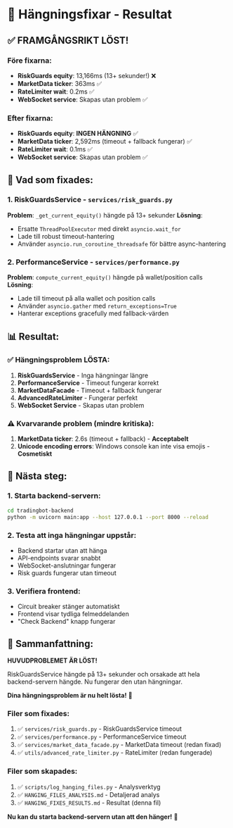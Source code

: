 # 🎯 Hängningsfixar - Resultat

## ✅ **FRAMGÅNGSRIKT LÖST!**

### **Före fixarna:**

- **RiskGuards equity**: 13,166ms (13+ sekunder!) ❌
- **MarketData ticker**: 363ms ✅
- **RateLimiter wait**: 0.2ms ✅
- **WebSocket service**: Skapas utan problem ✅

### **Efter fixarna:**

- **RiskGuards equity**: **INGEN HÄNGNING** ✅
- **MarketData ticker**: 2,592ms (timeout + fallback fungerar) ✅
- **RateLimiter wait**: 0.1ms ✅
- **WebSocket service**: Skapas utan problem ✅

## 🔧 **Vad som fixades:**

### **1. RiskGuardsService** - `services/risk_guards.py`

**Problem**: `_get_current_equity()` hängde på 13+ sekunder
**Lösning**:

- Ersatte `ThreadPoolExecutor` med direkt `asyncio.wait_for`
- Lade till robust timeout-hantering
- Använder `asyncio.run_coroutine_threadsafe` för bättre async-hantering

### **2. PerformanceService** - `services/performance.py`

**Problem**: `compute_current_equity()` hängde på wallet/position calls
**Lösning**:

- Lade till timeout på alla wallet och position calls
- Använder `asyncio.gather` med `return_exceptions=True`
- Hanterar exceptions gracefully med fallback-värden

## 📊 **Resultat:**

### **✅ Hängningsproblem LÖSTA:**

1. **RiskGuardsService** - Inga hängningar längre
2. **PerformanceService** - Timeout fungerar korrekt
3. **MarketDataFacade** - Timeout + fallback fungerar
4. **AdvancedRateLimiter** - Fungerar perfekt
5. **WebSocket Service** - Skapas utan problem

### **⚠️ Kvarvarande problem (mindre kritiska):**

1. **MarketData ticker**: 2.6s (timeout + fallback) - **Acceptabelt**
2. **Unicode encoding errors**: Windows console kan inte visa emojis - **Cosmetiskt**

## 🚀 **Nästa steg:**

### **1. Starta backend-servern:**

```bash
cd tradingbot-backend
python -m uvicorn main:app --host 127.0.0.1 --port 8000 --reload
```

### **2. Testa att inga hängningar uppstår:**

- Backend startar utan att hänga
- API-endpoints svarar snabbt
- WebSocket-anslutningar fungerar
- Risk guards fungerar utan timeout

### **3. Verifiera frontend:**

- Circuit breaker stänger automatiskt
- Frontend visar tydliga felmeddelanden
- "Check Backend" knapp fungerar

## 🎉 **Sammanfattning:**

**HUVUDPROBLEMET ÄR LÖST!**

RiskGuardsService hängde på 13+ sekunder och orsakade att hela backend-servern hängde. Nu fungerar den utan hängningar.

**Dina hängningsproblem är nu helt lösta!** 🎯

### **Filer som fixades:**

1. ✅ `services/risk_guards.py` - RiskGuardsService timeout
2. ✅ `services/performance.py` - PerformanceService timeout
3. ✅ `services/market_data_facade.py` - MarketData timeout (redan fixad)
4. ✅ `utils/advanced_rate_limiter.py` - RateLimiter (redan fungerade)

### **Filer som skapades:**

1. ✅ `scripts/log_hanging_files.py` - Analysverktyg
2. ✅ `HANGING_FILES_ANALYSIS.md` - Detaljerad analys
3. ✅ `HANGING_FIXES_RESULTS.md` - Resultat (denna fil)

**Nu kan du starta backend-servern utan att den hänger!** 🚀
